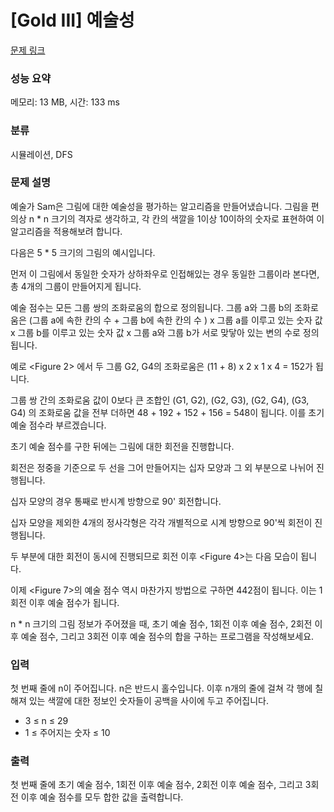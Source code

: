 # [Gold III] 예술성

[문제 링크](https://www.acmicpc.net/problem/20040)

### 성능 요약

메모리: 13 MB, 시간: 133 ms

### 분류

시뮬레이션, DFS

### 문제 설명

예술가 Sam은 그림에 대한 예술성을 평가하는 알고리즘을 만들어냈습니다. 그림을 편의상 n \* n 크기의 격자로 생각하고, 각 칸의 색깔을 1이상 10이하의 숫자로 표현하여 이 알고리즘을 적용해보려 합니다.

다음은 5 \* 5 크기의 그림의 예시입니다.

먼저 이 그림에서 동일한 숫자가 상하좌우로 인접해있는 경우 동일한 그룹이라 본다면, 총 4개의 그룹이 만들어지게 됩니다.

예술 점수는 모든 그룹 쌍의 조화로움의 합으로 정의됩니다. 그룹 a와 그룹 b의 조화로움은 (그룹 a에 속한 칸의 수 + 그룹 b에 속한 칸의 수 ) x 그룹 a를 이루고 있는 숫자 값 x 그룹 b를 이루고 있는 숫자 값 x 그룹 a와 그룹 b가 서로 맞닿아 있는 변의 수로 정의됩니다.

예로 <Figure 2> 에서 두 그룹 G2, G4의 조화로움은 (11 + 8) x 2 x 1 x 4 = 152가 됩니다.

그룹 쌍 간의 조화로움 값이 0보다 큰 조합인 (G1, G2), (G2, G3), (G2, G4), (G3, G4) 의 조화로움 값을 전부 더하면 48 + 192 + 152 + 156 = 548이 됩니다. 이를 초기 예술 점수라 부르겠습니다.

초기 예술 점수를 구한 뒤에는 그림에 대한 회전을 진행합니다.

회전은 정중을 기준으로 두 선을 그어 만들어지는 십자 모양과 그 외 부분으로 나뉘어 진행됩니다.

십자 모양의 경우 통째로 반시계 방향으로 90' 회전합니다.

십자 모양을 제외한 4개의 정사각형은 각각 개별적으로 시계 방향으로 90'씩 회전이 진행됩니다.

두 부분에 대한 회전이 동시에 진행되므로 회전 이후 <Figure 4>는 다음 모습이 됩니다.

이제 <Figure 7>의 예술 점수 역시 마찬가지 방법으로 구하면 442점이 됩니다. 이는 1회전 이후 예술 점수가 됩니다.

n \* n 크기의 그림 정보가 주어졌을 때, 초기 예술 점수, 1회전 이후 예술 점수, 2회전 이후 예술 점수, 그리고 3회전 이후 예술 점수의 합을 구하는 프로그램을 작성해보세요.

### 입력

첫 번째 줄에 n이 주어집니다. n은 반드시 홀수입니다.
이후 n개의 줄에 걸쳐 각 행에 칠해져 있는 색깔에 대한 정보인 숫자들이 공백을 사이에 두고 주어집니다.

- 3 ≤ n ≤ 29
- 1 ≤ 주어지는 숫자 ≤ 10

### 출력

첫 번째 줄에 초기 예술 점수, 1회전 이후 예술 점수, 2회전 이후 예술 점수, 그리고 3회전 이후 예술 점수를 모두 합한 값을 출력합니다.
